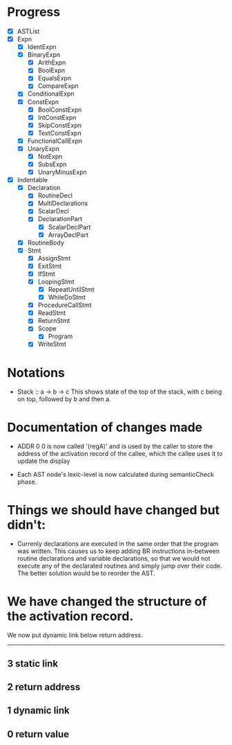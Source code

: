 # Progress

* [x] ASTList
* [x] Expn
	* [x] IdentExpn
	* [x] BinaryExpn
		* [x] ArithExpn
		* [x] BoolExpn
		* [x] EqualsExpn
		* [x] CompareExpn
	* [x] ConditionalExpn
	* [x] ConstExpn
		* [x] BoolConstExpn
		* [x] IntConstExpn
		* [x] SkipConstExpn
		* [x] TextConstExpn
	* [x] FunctionalCallExpn
	* [x] UnaryExpn
		* [x] NotExpn
		* [x] SubsExpn
		* [x] UnaryMinusExpn
* [x] Indentable
	* [x] Declaration
		* [x] RoutineDecl
		* [x] MultiDeclarations
		* [x] ScalarDecl
		* [x] DeclarationPart
			* [x] ScalarDeclPart
			* [x] ArrayDeclPart
	* [x] RoutineBody
	* [x] Stmt
		* [x] AssignStmt
		* [x] ExitStmt
		* [x] IfStmt
		* [x] LoopingStmt
			* [x] RepeatUntilStmt
			* [x] WhileDoStmt
		* [x] ProcedureCallStmt
		* [x] ReadStmt
		* [x] ReturnStmt
		* [x] Scope
			* [x] Program
		* [x] WriteStmt

# Notations
- Stack :: a -> b -> c
  This shows state of the top of the stack, with c being on top, followed by b and then a.

# Documentation of changes made

- ADDR 0 0 is now called '(regA)' and is used by the caller to store
  the address of the activation record of the callee, which the callee
  uses it to update the display

- Each AST node's lexic-level is now calculated during semanticCheck phase.

# Things we should have changed but didn't:
- Currenly declarations are executed in the same order that the program was written.
  This causes us to keep adding BR instructions in-between routine declarations and variable declarations, so that we would not execute any of the declarated routines and simply jump over their code.
  The better solution would be to reorder the AST.

# We have changed the structure of the activation record.
 
 We now put dynamic link below return address.

 -----------------
 3 static link
 -----------------
 2 return address
 -----------------
 1 dynamic link
 -----------------
 0 return value
 -----------------

